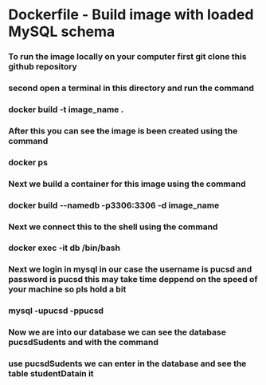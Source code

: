 # Dockerfile - Build image with loaded MySQL schema
### To run the image locally on your computer first git clone this github repository
### second open a terminal in this directory and run the command
### docker build -t image_name .
### After this you can see the image is been created using the command
### docker ps
### Next we build a container for this image using the command
### docker build --namedb -p3306:3306 -d image_name
### Next we connect this to the shell using the command
### docker exec -it db /bin/bash 
### Next we login in mysql in our case the username is pucsd and password is pucsd this may take time deppend on the speed of your machine so pls hold a bit
### mysql -upucsd -ppucsd
### Now we are into our database we can see the database pucsdSudents and with the command
### use pucsdSudents we can enter in the database and see the table studentDatain it
